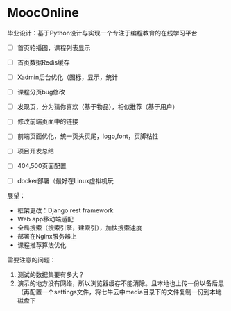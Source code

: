 # MoocOnline
毕业设计：基于Python设计与实现一个专注于编程教育的在线学习平台

- [ ] 首页轮播图，课程列表显示
- [ ] 首页数据Redis缓存
- [ ] Xadmin后台优化（图标，显示，统计
- [ ] 课程分页bug修改
- [ ] 发现页，分为猜你喜欢（基于物品），相似推荐（基于用户）
- [ ] 修改前端页面中的链接
- [ ] 前端页面优化，统一页头页尾，logo,font，页脚粘性
- [ ] 项目开发总结
- [ ] 404,500页面配置
- [ ] docker部署（最好在Linux虚拟机玩



展望：

- 框架更改：Django rest framework
- Web app移动端适配
- 全局搜索（搜索引擎，建索引），加快搜索速度
- 部署在Nginx服务器上
- 课程推荐算法优化



需要注意的问题：

1. 测试的数据集要有多大？
2. 演示的地方没有网络，所以浏览器缓存不能清除。且本地也上传一份以备后患（再配置一个settings文件，将七牛云中media目录下的文件复制一份到本地磁盘下